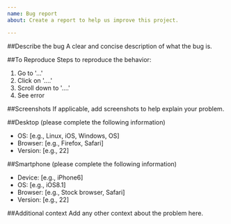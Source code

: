 ```yaml
---
name: Bug report
about: Create a report to help us improve this project.

---
```


##Describe the bug
A clear and concise description of what the bug is.

##To Reproduce
Steps to reproduce the behavior:
1. Go to '...'
2. Click on '....'
3. Scroll down to '....'
4. See error

##Screenshots
If applicable, add screenshots to help explain your problem.

##Desktop (please complete the following information)
 - OS: [e.g., Linux, iOS, Windows, OS]
 - Browser: [e.g., Firefox, Safari]
 - Version: [e.g., 22]

##Smartphone (please complete the following information)
 - Device: [e.g., iPhone6]
 - OS: [e.g., iOS8.1]
 - Browser: [e.g., Stock browser, Safari]
 - Version: [e.g., 22]

##Additional context
Add any other context about the problem here.
